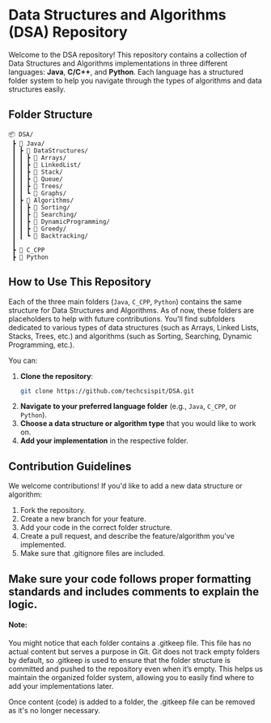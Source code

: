 # Data Structures and Algorithms (DSA) Repository

Welcome to the DSA repository! This repository contains a collection of Data Structures and Algorithms implementations in three different languages: **Java**, **C/C++**, and **Python**. Each language has a structured folder system to help you navigate through the types of algorithms and data structures easily.

## Folder Structure

```
📦 DSA/
 ┣ 📂 Java/
 ┃ ┣ 📂 DataStructures/
 ┃ ┃ ┣ 📂 Arrays/
 ┃ ┃ ┣ 📂 LinkedList/
 ┃ ┃ ┣ 📂 Stack/
 ┃ ┃ ┣ 📂 Queue/
 ┃ ┃ ┣ 📂 Trees/
 ┃ ┃ ┗ 📂 Graphs/
 ┃ ┣ 📂 Algorithms/
 ┃ ┃ ┣ 📂 Sorting/
 ┃ ┃ ┣ 📂 Searching/
 ┃ ┃ ┣ 📂 DynamicProgramming/
 ┃ ┃ ┣ 📂 Greedy/
 ┃ ┃ ┗ 📂 Backtracking/
 ┃
 ┣ 📂 C_CPP
 ┣ 📂 Python
```

## How to Use This Repository

Each of the three main folders (`Java`, `C_CPP`, `Python`) contains the same structure for Data Structures and Algorithms. As of now, these folders are placeholders to help with future contributions. You'll find subfolders dedicated to various types of data structures (such as Arrays, Linked Lists, Stacks, Trees, etc.) and algorithms (such as Sorting, Searching, Dynamic Programming, etc.).

You can:
1. **Clone the repository**:  
   ```bash
   git clone https://github.com/techcsispit/DSA.git
   ```
2. **Navigate to your preferred language folder** (e.g., `Java`, `C_CPP`, or `Python`).
3. **Choose a data structure or algorithm type** that you would like to work on.
4. **Add your implementation** in the respective folder.

## Contribution Guidelines
We welcome contributions! If you'd like to add a new data structure or algorithm:
1. Fork the repository.
2. Create a new branch for your feature.
3. Add your code in the correct folder structure.
4. Create a pull request, and describe the feature/algorithm you've implemented.
5. Make sure that .gitignore files are included.

Make sure your code follows proper formatting standards and includes comments to explain the logic.
---
#### Note: 
You might notice that each folder contains a .gitkeep file. This file has no actual content but serves a purpose in Git. Git does not track empty folders by default, so .gitkeep is used to ensure that the folder structure is committed and pushed to the repository even when it’s empty. This helps us maintain the organized folder system, allowing you to easily find where to add your implementations later.

Once content (code) is added to a folder, the .gitkeep file can be removed as it's no longer necessary.
